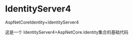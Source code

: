 # IdentityServer4
AspNetCoreIdentity+IdentityServer4

这是一个 IdentityServer4+AspNetCore.Identity集合的基础代码
